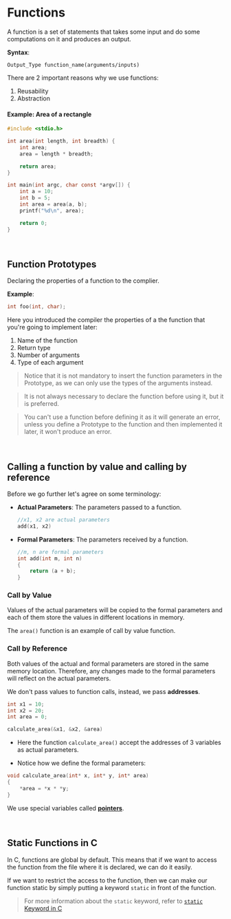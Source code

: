 # Functions #

A function is a set of statements that takes some input and do some computations on it and produces an output.

**Syntax**:

```
Output_Type function_name(arguments/inputs)
```

There are 2 important reasons why we use functions:
1. Reusability
2. Abstraction

#### Example: Area of a rectangle ####

```C
#include <stdio.h>

int area(int length, int breadth) {
    int area;
    area = length * breadth;

    return area;
}

int main(int argc, char const *argv[]) {
    int a = 10;
    int b = 5;
    int area = area(a, b);
    printf("%d\n", area);

    return 0;
}
```

<br/>

## Function Prototypes ##

Declaring the properties of a function to the complier.

**Example**:

```C
int foo(int, char);
```

Here you introduced the compiler the properties of a the function that you're going to implement later:
1. Name of the function
2. Return type
3. Number of arguments
4. Type of each argument

> Notice that it is not mandatory to insert the function parameters in the Prototype, as we can only use the types of the arguments instead.

> It is not always necessary to declare the function before using it, but it is preferred.

> You can't use a function before defining it as it will generate an error, unless you define a Prototype to the function and then implemented it later, it won't produce an error.

<br/>

## Calling a function by value and calling by reference ##

Before we go further let's agree on some terminology:
- **Actual Parameters**: The parameters passed to a function.

    ```C
    //x1, x2 are actual parameters
    add(x1, x2)
    ```

- **Formal Parameters**: The parameters received by a function.

    ```C
    //m, n are formal parameters
    int add(int m, int n)
    {
        return (a + b);
    }
    ```

### Call by Value ###

Values of the actual parameters will be copied to the formal parameters and each of them store the values in different locations in memory.

The ```area()``` function is an example of call by value function.

### Call by Reference ###

Both values of the actual and formal parameters are stored in the same memory location. Therefore, any changes made to the formal parameters will reflect on the actual parameters.

We don't pass values to function calls, instead, we pass **addresses**.

```C
int x1 = 10;
int x2 = 20;
int area = 0;

calculate_area(&x1, &x2, &area)
```

- Here the function ```calculate_area()``` accept the addresses of 3 variables as actual parameters.

- Notice how we define the formal parameters:

```C
void calculate_area(int* x, int* y, int* area)
{
    *area = *x * *y;
}
```

We use special variables called **[pointers]()**.

<br/>

## Static Functions in C ##

In C, functions are global by default. This means that if we want to access the function from the file where it is declared, we can do it easily.

If we want to restrict the access to the function, then we can make our function static by simply putting a keyword ```static``` in front of the function.
> For more information about the ```static``` keyword, refer to [```static``` Keyword in C]()
